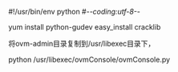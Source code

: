 #!/usr/bin/env python
#-*-coding:utf-8-*-  

yum install python-gudev
easy_install cracklib

将ovm-admin目录复制到/usr/libexec目录下，

python /usr/libexec/ovmConsole/ovmConsole.py
